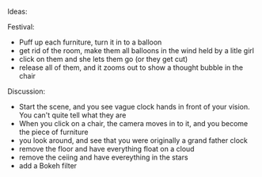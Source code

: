 Ideas:

Festival:

 - Puff up each furniture, turn it in to a balloon
 - get rid of the room, make them all balloons in the wind held by a litle girl
 - click on them and she lets them go (or they get cut)
 - release all of them, and it zooms out to show a thought bubble in the chair
 
 
Discussion:
 
 - Start the scene, and you see vague clock hands in front of your vision.  You can't quite tell what they are  
 - When you click on a chair, the camera moves in to it, and you become the piece of furniture
 - you look around, and see that you were originally a grand father clock
 - remove the floor and have everything float on a cloud
 - remove the ceiing and have evereything in the stars
 - add a Bokeh filter